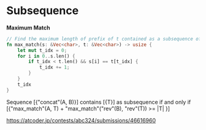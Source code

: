 # Subsequence


**Maximum Match**

```rust
// Find the maximum length of prefix of t contained as a subsequence of s
fn max_match(s: &Vec<char>, t: &Vec<char>) -> usize {
    let mut t_idx = 0;
    for i in 0..s.len() {
        if t_idx < t.len() && s[i] == t[t_idx] {
            t_idx += 1;
        }
    }
    t_idx
}
```

Sequence [{"concat"(A, B)}] contains [{T}] as subsequence if and only if [{"max_match"(A, T) + "max_match"("rev"(B), "rev"(T)) >= |T| }]

<https://atcoder.jp/contests/abc324/submissions/46616960>